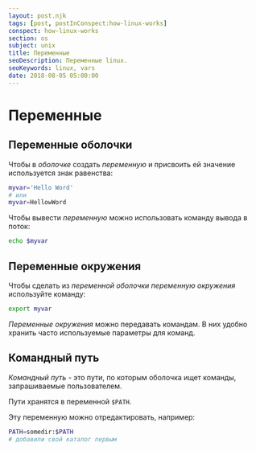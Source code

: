 ```yaml
---
layout: post.njk
tags: [post, postInConspect:how-linux-works]
conspect: how-linux-works
section: os
subject: unix
title: Переменные
seoDescription: Переменные linux.
seoKeywords: linux, vars
date: 2018-08-05 05:00:00
---
```

# Переменные

## Переменные оболочки

Чтобы в *оболочке* создать *переменную* и присвоить ей значение используется знак равенства:
```bash
myvar='Hello Word'
# или
myvar=HellowWord
```

Чтобы вывести *переменную* можно использовать команду вывода в поток:
```bash
echo $myvar
```

## Переменные окружения

Чтобы сделать из *переменной оболочки* *переменную окружения* используйте команду:
```bash
export myvar
```

*Переменные окружения* можно передавать командам.
В них удобно хранить часто используемые параметры для команд.

## Командный путь

*Командный путь* - это пути, по которым оболочка ищет команды, запрашиваемые пользователем.

Пути хранятся в переменной `$PATH`.

Эту переменную можно отредактировать, например:
```bash
PATH=somedir:$PATH
# добавили свой каталог первым
```